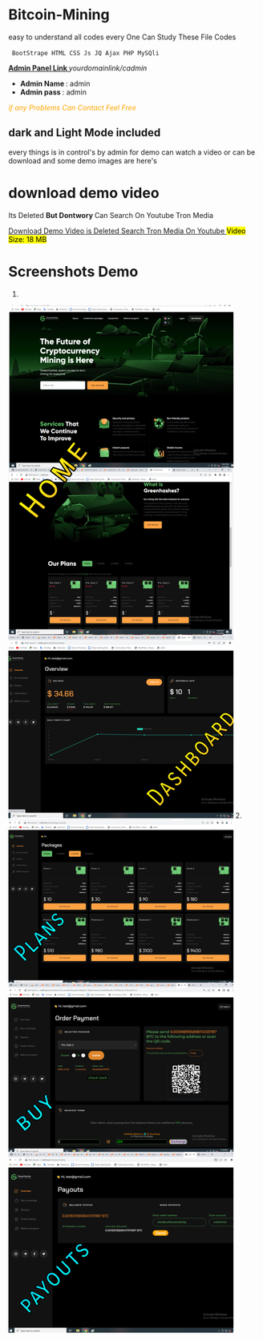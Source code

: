 # Bitcoin-Mining
easy to understand all codes every One Can Study These File Codes

<code> BootStrape HTML CSS Js JQ Ajax PHP MySQli </code>

<b> <u> Admin Panel Link </u> </b>
<i> yourdomainlink/cadmin </i>
<ul>
<li><b> Admin Name </b>: admin </li>
<li><b> Admin pass </b>: admin </li>
</ul>
<i> <p style="color:orange;"> if any Problems Can Contact Feel Free </p> </i>

## dark and Light Mode included
every things is in control's by admin
for demo can watch a video or can be download
and some demo images are here's

# download demo video
<p> Its Deleted <b> But Dontwory </b> Can Search On Youtube Tron Media </p>

<a target="_blank" href="#"> Download Demo Video is Deleted Search Tron Media On Youtube </a>
<mark> Video Size: 18 MB </mark>

# Screenshots Demo
1.
<img src='demo 1.jpg'>
2.
<img src="demo 2.jpg">

